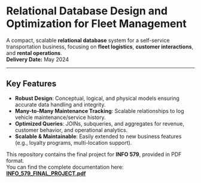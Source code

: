 # Relational Database Design and Optimization for Fleet Management

A compact, scalable **relational database** system for a self-service transportation business, focusing on **fleet logistics**, **customer interactions**, and **rental operations**.  
**Delivery Date:** May 2024

---

## Key Features

- **Robust Design**: Conceptual, logical, and physical models ensuring accurate data handling and integrity.  
- **Many-to-Many Maintenance Tracking**: Scalable relationships to log vehicle maintenance/service history.  
- **Optimized Queries**: JOINs, subqueries, and aggregates for revenue, customer behavior, and operational analytics.  
- **Scalable & Maintainable**: Easily extended to new business features (e.g., loyalty programs, multi-location support).

This repository contains the final project for **INFO 579**, provided in PDF format.  
You can find the complete documentation here:  
[**INFO_579_FINAL_PROJECT.pdf**](INFO_579_FINAL_PROJECT.pdf)
